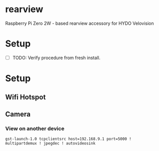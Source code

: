 # rearview
Raspberry Pi Zero 2W - based rearview accessory for HYDO Velovision

# Setup

+ [ ] TODO: Verify procedure from fresh install.

# Setup

## Wifi Hotspot

## Camera

### View on another device

```
gst-launch-1.0 tcpclientsrc host=192.168.9.1 port=5000 ! multipartdemux ! jpegdec ! autovideosink
```
